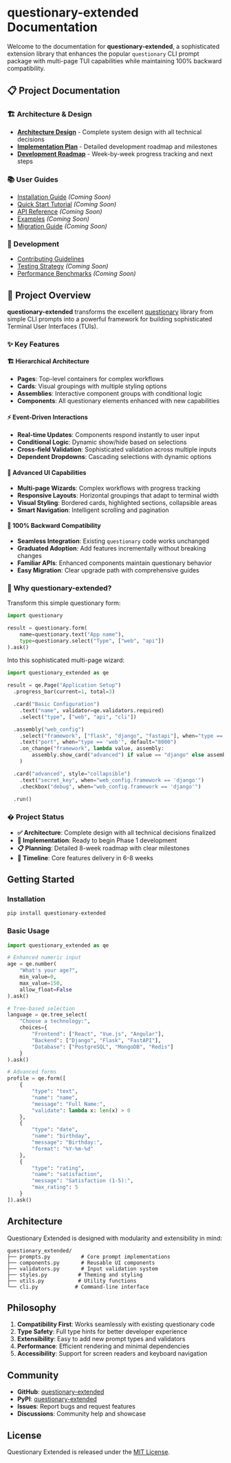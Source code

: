 # questionary-extended Documentation

Welcome to the documentation for **questionary-extended**, a sophisticated extension library that enhances the popular `questionary` CLI prompt package with multi-page TUI capabilities while maintaining 100% backward compatibility.

## 📋 Project Documentation

### 🏗️ Architecture & Design

- **[Architecture Design](architecture-design.md)** - Complete system design with all technical decisions
- **[Implementation Plan](implementation-plan.md)** - Detailed development roadmap and milestones
- **[Development Roadmap](development-roadmap.md)** - Week-by-week progress tracking and next steps

### 📚 User Guides

- [Installation Guide](installation.md) _(Coming Soon)_
- [Quick Start Tutorial](quickstart.md) _(Coming Soon)_
- [API Reference](api/index.md) _(Coming Soon)_
- [Examples](examples/index.md) _(Coming Soon)_
- [Migration Guide](migration.md) _(Coming Soon)_

### 🤝 Development

- [Contributing Guidelines](../CONTRIBUTING.md)
- [Testing Strategy](testing.md) _(Coming Soon)_
- [Performance Benchmarks](benchmarks.md) _(Coming Soon)_

## 🎯 Project Overview

**questionary-extended** transforms the excellent [questionary](https://github.com/tmbo/questionary) library from simple CLI prompts into a powerful framework for building sophisticated Terminal User Interfaces (TUIs).

### ✨ Key Features

#### 🏗️ **Hierarchical Architecture**

- **Pages**: Top-level containers for complex workflows
- **Cards**: Visual groupings with multiple styling options
- **Assemblies**: Interactive component groups with conditional logic
- **Components**: All questionary elements enhanced with new capabilities

#### ⚡ **Event-Driven Interactions**

- **Real-time Updates**: Components respond instantly to user input
- **Conditional Logic**: Dynamic show/hide based on selections
- **Cross-field Validation**: Sophisticated validation across multiple inputs
- **Dependent Dropdowns**: Cascading selections with dynamic options

#### 🎨 **Advanced UI Capabilities**

- **Multi-page Wizards**: Complex workflows with progress tracking
- **Responsive Layouts**: Horizontal groupings that adapt to terminal width
- **Visual Styling**: Bordered cards, highlighted sections, collapsible areas
- **Smart Navigation**: Intelligent scrolling and pagination

#### 🔗 **100% Backward Compatibility**

- **Seamless Integration**: Existing `questionary` code works unchanged
- **Graduated Adoption**: Add features incrementally without breaking changes
- **Familiar APIs**: Enhanced components maintain questionary behavior
- **Easy Migration**: Clear upgrade path with comprehensive guides

### 🚀 **Why questionary-extended?**

Transform this simple questionary form:

```python
import questionary

result = questionary.form(
    name=questionary.text("App name"),
    type=questionary.select("Type", ["web", "api"])
).ask()
```

Into this sophisticated multi-page wizard:

```python
import questionary_extended as qe

result = qe.Page("Application Setup")
  .progress_bar(current=1, total=3)

  .card("Basic Configuration")
    .text("name", validator=qe.validators.required)
    .select("type", ["web", "api", "cli"])

  .assembly("web_config")
    .select("framework", ["flask", "django", "fastapi"], when="type == 'web'")
    .text("port", when="type == 'web'", default="8000")
    .on_change("framework", lambda value, assembly:
        assembly.show_card("advanced") if value == "django" else assembly.hide_card("advanced")
    )

  .card("advanced", style="collapsible")
    .text("secret_key", when="web_config.framework == 'django'")
    .checkbox("debug", when="web_config.framework == 'django'")

  .run()
```

### � **Project Status**

- **✅ Architecture**: Complete design with all technical decisions finalized
- **🚧 Implementation**: Ready to begin Phase 1 development
- **📋 Planning**: Detailed 8-week roadmap with clear milestones
- **🎯 Timeline**: Core features delivery in 6-8 weeks

## Getting Started

### Installation

```bash
pip install questionary-extended
```

### Basic Usage

```python
import questionary_extended as qe

# Enhanced numeric input
age = qe.number(
    "What's your age?",
    min_value=0,
    max_value=150,
    allow_float=False
).ask()

# Tree-based selection
language = qe.tree_select(
    "Choose a technology:",
    choices={
        "Frontend": ["React", "Vue.js", "Angular"],
        "Backend": ["Django", "Flask", "FastAPI"],
        "Database": ["PostgreSQL", "MongoDB", "Redis"]
    }
).ask()

# Advanced forms
profile = qe.form([
    {
        "type": "text",
        "name": "name",
        "message": "Full Name:",
        "validate": lambda x: len(x) > 0
    },
    {
        "type": "date",
        "name": "birthday",
        "message": "Birthday:",
        "format": "%Y-%m-%d"
    },
    {
        "type": "rating",
        "name": "satisfaction",
        "message": "Satisfaction (1-5):",
        "max_rating": 5
    }
]).ask()
```

## Architecture

Questionary Extended is designed with modularity and extensibility in mind:

```
questionary_extended/
├── prompts.py          # Core prompt implementations
├── components.py       # Reusable UI components
├── validators.py       # Input validation system
├── styles.py          # Theming and styling
├── utils.py           # Utility functions
└── cli.py            # Command-line interface
```

## Philosophy

1. **Compatibility First**: Works seamlessly with existing questionary code
2. **Type Safety**: Full type hints for better developer experience
3. **Extensibility**: Easy to add new prompt types and validators
4. **Performance**: Efficient rendering and minimal dependencies
5. **Accessibility**: Support for screen readers and keyboard navigation

## Community

- **GitHub**: [questionary-extended](https://github.com/yourusername/questionary-extended)
- **PyPI**: [questionary-extended](https://pypi.org/project/questionary-extended/)
- **Issues**: Report bugs and request features
- **Discussions**: Community help and showcase

## License

Questionary Extended is released under the [MIT License](../LICENSE).
